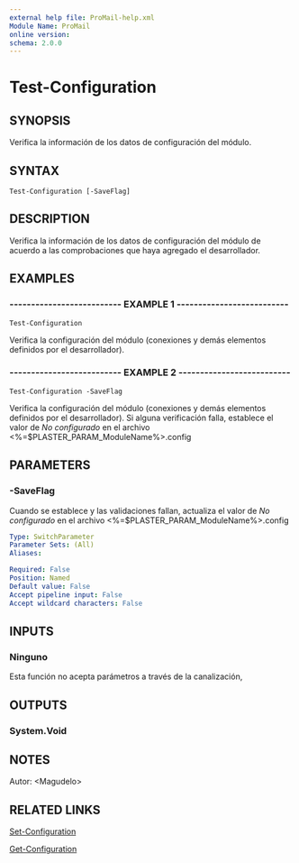 ```yaml
---
external help file: ProMail-help.xml
Module Name: ProMail
online version: 
schema: 2.0.0
---
```


# Test-Configuration

## SYNOPSIS
Verifica la información de los datos de configuración del módulo.

## SYNTAX

```
Test-Configuration [-SaveFlag]
```

## DESCRIPTION
Verifica la información de los datos de configuración del módulo de acuerdo a las comprobaciones que haya agregado el desarrollador.

## EXAMPLES

### -------------------------- EXAMPLE 1 --------------------------
```
Test-Configuration
```

Verifica la configuración del módulo (conexiones y demás elementos definidos por el desarrollador).

### -------------------------- EXAMPLE 2 --------------------------
```
Test-Configuration -SaveFlag
```

Verifica la configuración del módulo (conexiones y demás elementos definidos por el desarrollador).
Si alguna verificación falla, establece el valor de *No configurado* en el archivo \<%=$PLASTER_PARAM_ModuleName%\>.config

## PARAMETERS

### -SaveFlag
Cuando se establece y las validaciones fallan, actualiza el valor de *No configurado* en el archivo \<%=$PLASTER_PARAM_ModuleName%\>.config

```yaml
Type: SwitchParameter
Parameter Sets: (All)
Aliases: 

Required: False
Position: Named
Default value: False
Accept pipeline input: False
Accept wildcard characters: False
```

## INPUTS

### Ninguno
Esta función no acepta parámetros a través de la canalización,

## OUTPUTS

### System.Void

## NOTES
Autor: \<Magudelo\>

## RELATED LINKS

[Set-Configuration](Set-Configuration.md)

[Get-Configuration](Get-Configuration.md)

